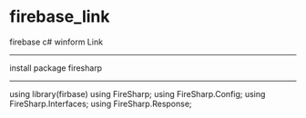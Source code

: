 # firebase_link
firebase c# winform Link
***
install package
    firesharp
***
using library(firbase)
    using FireSharp;
    using FireSharp.Config;
    using FireSharp.Interfaces;
    using FireSharp.Response;
